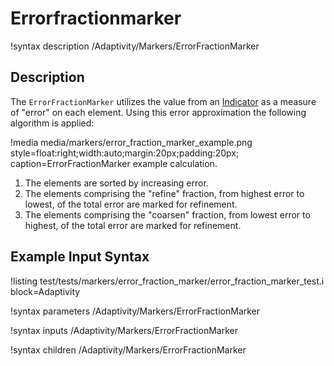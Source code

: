 # Errorfractionmarker

!syntax description /Adaptivity/Markers/ErrorFractionMarker

## Description

The `ErrorFractionMarker` utilizes the value from an
[Indicator](/Indicators/index.md) as a measure of "error" on each
element. Using this error approximation the following algorithm is
applied:

!media media/markers/error_fraction_marker_example.png style=float:right;width:auto;margin:20px;padding:20px; caption=ErrorFractionMarker example calculation.

1. The elements are sorted by increasing error.
2. The elements comprising the "refine" fraction, from highest error to lowest, of the total error are marked for refinement.
3. The elements comprising the "coarsen" fraction, from lowest error to highest, of the total error are marked for refinement.

## Example Input Syntax

!listing test/tests/markers/error_fraction_marker/error_fraction_marker_test.i block=Adaptivity

!syntax parameters /Adaptivity/Markers/ErrorFractionMarker

!syntax inputs /Adaptivity/Markers/ErrorFractionMarker

!syntax children /Adaptivity/Markers/ErrorFractionMarker
